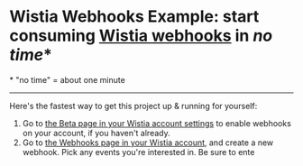 Wistia Webhooks Example: start consuming [Wistia webhooks](https://wistia.com/doc/webhooks) in _no time_*
======================================================================

\* "no time" = about one minute

---


Here's the fastest way to get this project up & running for yourself:

1. Go to [the Beta page in your Wistia account settings](https://my.wistia.com/account/beta) to enable webhooks on your account, if you haven't already.
2. Go to [the Webhooks page in your Wistia account](https://my.wistia.com/account/webhooks), and create a new webhook. Pick any events you're interested in. Be sure to ente